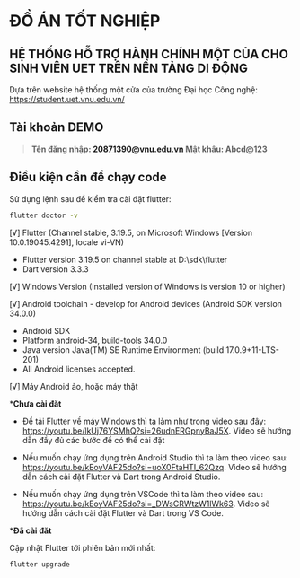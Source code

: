 # ĐỒ ÁN TỐT NGHIỆP
## HỆ THỐNG HỖ TRỢ HÀNH CHÍNH MỘT CỦA CHO SINH VIÊN UET TRÊN NỀN TẢNG DI ĐỘNG
Dựa trên website hệ thống một cửa của trường Đại học Công nghệ: https://student.uet.vnu.edu.vn/

## Tài khoản DEMO
> **Tên đăng nhập: 20871390@vnu.edu.vn
Mật khẩu: Abcd@123**

## Điều kiện cần để chạy code
Sử dụng lệnh sau để kiểm tra cài đặt flutter:
```sh
flutter doctor -v
```

[√] Flutter (Channel stable, 3.19.5, on Microsoft Windows [Version 10.0.19045.4291], locale vi-VN)
- Flutter version 3.19.5 on channel stable at D:\sdk\flutter
- Dart version 3.3.3

[√] Windows Version (Installed version of Windows is version 10 or higher)

[√] Android toolchain - develop for Android devices (Android SDK version 34.0.0)
- Android SDK
- Platform android-34, build-tools 34.0.0
- Java version Java(TM) SE Runtime Environment (build 17.0.9+11-LTS-201)
- All Android licenses accepted.

[√] Máy Android ảo, hoặc máy thật

***Chưa cài đăt**
- Để tải Flutter về máy Windows thì ta làm như trong video sau đây: https://youtu.be/lkUj76YSMhQ?si=26udnERGpnyBaJ5X. Video sẽ hướng dẫn đầy đủ các bước để có thể cài đặt

- Nếu muốn chạy ứng dụng trên Android Studio thì ta làm theo video sau: https://youtu.be/kEoyVAF25do?si=uoX0FtaHTI_62Qzq. Video sẽ hướng dẫn cách cài đặt Flutter và Dart trong Android Studio.
- Nếu muốn chạy ứng dụng trên VSCode thì ta làm theo video sau: https://youtu.be/kEoyVAF25do?si=_DWsCRWtzW1lWk63. Video sẽ hướng dẫn cách cài đặt Flutter và Dart trong VS Code.

***Đã cài đăt**

Cập nhật Flutter tới phiên bản mới nhất:
```sh
flutter upgrade
```
